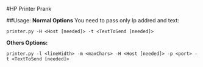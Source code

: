 #HP Printer Prank

##Usage:
**Normal Options**
You need to pass only Ip addred and text:

```
printer.py -H <Host [needed]> -t <TextToSend [needed]>
```

**Others Options:**

```
printer.py -l <lineWidth> -m <maxChars> -H <Host [needed]> -p <port> -t <TextToSend [needed]>
```
